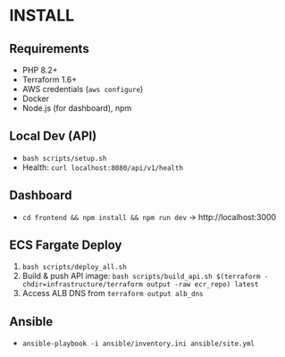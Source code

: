 # INSTALL

## Requirements
- PHP 8.2+
- Terraform 1.6+
- AWS credentials (`aws configure`)
- Docker
- Node.js (for dashboard), npm

## Local Dev (API)
- `bash scripts/setup.sh`
- Health: `curl localhost:8080/api/v1/health`

## Dashboard
- `cd frontend && npm install && npm run dev` → http://localhost:3000

## ECS Fargate Deploy
1. `bash scripts/deploy_all.sh`
2. Build & push API image:
   `bash scripts/build_api.sh $(terraform -chdir=infrastructure/terraform output -raw ecr_repo) latest`
3. Access ALB DNS from `terraform output alb_dns`

## Ansible
- `ansible-playbook -i ansible/inventory.ini ansible/site.yml`
